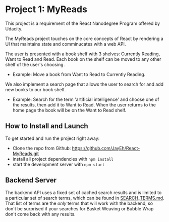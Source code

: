 # Project 1:  MyReads 

This project is a requirement of the React Nanodegree Program offered by Udacity.

The MyReads project touches on the core concepts of React by rendering a UI that maintains state and
comminucates with a web API. 

The user is presented with a book shelf with 3 shelves: Currently Reading, Want to Read and Read.
Each book on the shelf can be moved to any other shelf of the user's choosing. 
 - Example: Move a book from Want to Read to Currently Reading.
 
We also implement a search page that allows the user to search for and add new books to our book shelf. 
 - Example: Search for the term 'artificial intelligence' and choose one of the results, then add it to Want to Read. When the user returns to the home page the book will be on the Want to Read shelf.


## How to Install and Launch

To get started and run the project right away:

* Clone the repo from Github: https://github.com/JayEh/React-MyReads.git
* install all project dependencies with `npm install`
* start the development server with `npm start`


## Backend Server

The backend API uses a fixed set of cached search results and is limited to a particular set of search terms, which can be found in [SEARCH_TERMS.md](SEARCH_TERMS.md). 
That list of terms are the _only_ terms that will work with the backend, so don't be surprised if your searches for Basket Weaving or Bubble Wrap don't come back with any results.
